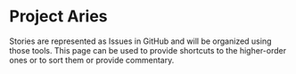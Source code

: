 Project Aries
=============

Stories are represented as Issues in GitHub and will be organized using those tools.  This page can be used to provide shortcuts to the higher-order ones or to sort them or provide commentary.